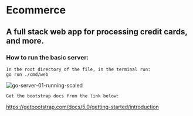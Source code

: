 # Ecommerce 

## A full stack web app for processing credit cards, and more.

### How to run the basic server:

```
In the root directory of the file, in the terminal run:
go run ./cmd/web
```
![go-server-01-running-scaled](https://user-images.githubusercontent.com/46334926/190256631-8da51aa5-3eb6-4dc8-a085-f02161db2d26.png)


```
Get the bootstrap docs from the link below:
```
<https://getbootstrap.com/docs/5.0/getting-started/introduction>




